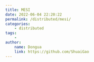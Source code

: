 ```yaml
---
title: MESI
date: 2022-06-04 22:20:22
permalink: /distributed/mesi/
categories:
    - distributed
tags:
    -
author:
    name: Dongua
    link: https://github.com/ShuaiGao
---
```

